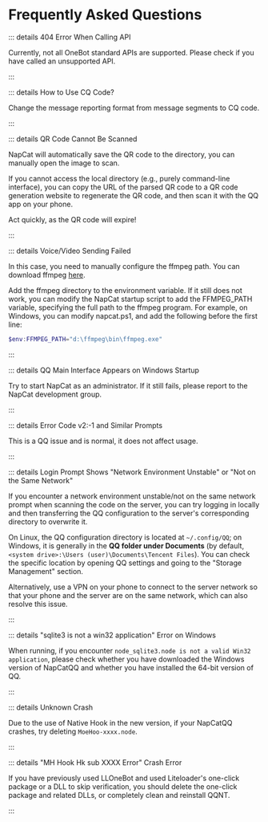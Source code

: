 # Frequently Asked Questions

::: details 404 Error When Calling API

Currently, not all OneBot standard APIs are supported. Please check if you have called an unsupported API.

:::

::: details How to Use CQ Code?

Change the message reporting format from message segments to CQ code.

:::

::: details QR Code Cannot Be Scanned

NapCat will automatically save the QR code to the directory, you can manually open the image to scan.

If you cannot access the local directory (e.g., purely command-line interface), you can copy the URL of the parsed QR code to a QR code generation website to regenerate the QR code, and then scan it with the QQ app on your phone.

Act quickly, as the QR code will expire!

:::

::: details Voice/Video Sending Failed

In this case, you need to manually configure the ffmpeg path. You can download ffmpeg [here](ffmpeg.md).

Add the ffmpeg directory to the environment variable. If it still does not work, you can modify the NapCat startup script to add the FFMPEG_PATH variable, specifying the full path to the ffmpeg program. For example, on Windows, you can modify napcat.ps1, and add the following before the first line:

```powershell
$env:FFMPEG_PATH="d:\ffmpeg\bin\ffmpeg.exe"
```

:::

::: details QQ Main Interface Appears on Windows Startup

Try to start NapCat as an administrator. If it still fails, please report to the NapCat development group.

:::

::: details Error Code v2:-1 and Similar Prompts

This is a QQ issue and is normal, it does not affect usage.

:::

::: details Login Prompt Shows "Network Environment Unstable" or "Not on the Same Network"

If you encounter a network environment unstable/not on the same network prompt when scanning the code on the server, you can try logging in locally and then transferring the QQ configuration to the server's corresponding directory to overwrite it.

On Linux, the QQ configuration directory is located at `~/.config/QQ`; on Windows, it is generally in the **QQ folder under Documents** (by default, `<system drive>:\Users (user)\Documents\Tencent Files`). You can check the specific location by opening QQ settings and going to the "Storage Management" section.

Alternatively, use a VPN on your phone to connect to the server network so that your phone and the server are on the same network, which can also resolve this issue.

:::

::: details "sqlite3 is not a win32 application" Error on Windows

When running, if you encounter `node_sqlite3.node is not a valid Win32 application`, please check whether you have downloaded the Windows version of NapCatQQ and whether you have installed the 64-bit version of QQ.

:::

::: details Unknown Crash

Due to the use of Native Hook in the new version, if your NapCatQQ crashes, try deleting `MoeHoo-xxxx.node`.

:::

::: details "MH Hook Hk sub XXXX Error" Crash Error

If you have previously used LLOneBot and used Liteloader's one-click package or a DLL to skip verification, you should delete the one-click package and related DLLs, or completely clean and reinstall QQNT.

:::
